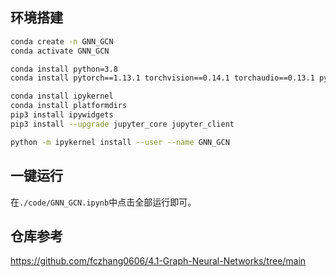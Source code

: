 ## 环境搭建
```bash
conda create -n GNN_GCN
conda activate GNN_GCN

conda install python=3.8
conda install pytorch==1.13.1 torchvision==0.14.1 torchaudio==0.13.1 pytorch-cuda=11.7 -c pytorch -c nvidia

conda install ipykernel
conda install platformdirs
pip3 install ipywidgets
pip3 install --upgrade jupyter_core jupyter_client

python -m ipykernel install --user --name GNN_GCN
```

## 一键运行
在`./code/GNN_GCN.ipynb`中点击全部运行即可。

## 仓库参考
https://github.com/fczhang0606/4.1-Graph-Neural-Networks/tree/main
